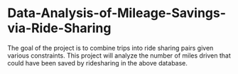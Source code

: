 # Data-Analysis-of-Mileage-Savings-via-Ride-Sharing
The goal of the project is to combine trips into ride sharing pairs given various constraints. This project will analyze the number of miles driven that could have been saved by ridesharing in the above database.
